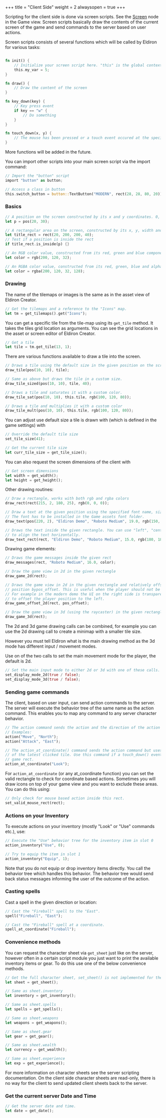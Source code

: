 +++
title = "Client Side"
weight = 2
alwaysopen = true
+++

Scripting for the client side is done via screen scripts. See the [Screen](../../nodes/_index.md#screen) node in the Game view. Screen scripts basically draw the contents of the current screen of the game and send commands to the server based on user actions.

Screen scripts consists of several functions which will be called by Eldiron for various tasks:

```rust

fn init() {
    // Initialize your screen script here. "this" is the global context.
    this.my_var = 5;
}

fn draw() {
    // Draw the content of the screen
}

fn key_down(key) {
    // Key press event
    if key == "w" {
        // Do something
    }
}

fn touch_down(x, y) {
    // The mouse has been pressed or a touch event occured at the specified coordinates.
}
```

More functions will be added in the future.

You can import other scripts into your main screen script via the import command:

```rust
// Import the "button" script
import "button" as button;

// Access a class in button
this.switch_button = button::TextButton("MODERN", rect(28, 28, 80, 20));
```

### Basics

```rust
// A position on the screen constructed by its x and y coordinates. 0, 0 is the top left corner.
let p = pos(20, 30);

// A rectangular area on the screen, constructed by its x, y, width and height values.
let title_rect = rect(20, 200, 200, 40);
// Test if a position is inside the rect
if title_rect.is_inside(p) {}

// An RGB color value, constructed from its red, green and blue components.
let color = rgb(200, 120, 32);

// An RGBA color value, constructed from its red, green, blue and alpha components.
let color = rgba(200, 120, 32, 128);
```

### Drawing

The name of the tilemaps or images is the same as in the asset view of Eldiron Creator.

```rust
// Get the tilemaps and a reference to the "Icons" map.
let tm = get_tilemaps().get("Icons");
```

You can get a specific tile from the tile-map using its ```get_tile``` method. It takes the tiles grid location as arguments. You can see the grid locations in the asset or screen editor of Eldiron Creator.

```rust
// Get a tile
let tile = tm.get_tile(13, 1);
```

There are various functions available to draw a tile into the screen.

```rust
// Draws a tile using the default size in the given position on the screen.
draw_tile(pos(10, 10), tile);

// Same as above but draws the tile in a custom size.
draw_tile_sized(pos(10, 10), tile, 40);

// Draws a tile and saturates it with a custom color.
draw_tile_sat(pos(10, 10), this.tile, rgb(100, 120, 80));

// Draws a tile and multiplies it with a custom color
draw_tile_mult(pos(10, 10), this.tile, rgb(100, 120, 80));
```

You can adjust use default size a tile is drawn with (which is defined in the game settings) with
```rust
// Override the default tile size
set_tile_size(41);

// Get the current tile size
let curr_tile_size = get_tile_size();
```

You can also request the screen dimensions of the client with

```rust
// Get screen dimensions
let width = get_width();
let height = get_height();
```

Other drawing routines:

```rust
// Draw a rectangle, works with both rgb and rgba colors
draw_rect(rect(215, 2, 180, 25), rgb(0, 0, 0));

// Draw a text at the given position using the specified font name, size, and color.
// The font has to be installed in the Game assets font folder.
draw_text(pos(220, 2), "Eldiron Demo", "Roboto Medium", 19.0, rgb(150, 150, 150));

// Draws the text inside the given rectangle. You can use "left", "center" and "right"
// to align the text horizontally.
draw_text_rect(rect, "Eldiron Demo", "Roboto Medium", 15.0, rgb(180, 180, 180), "center");
```

Drawing game elements:

```rust
// Draws the game messages inside the given rect
draw_messages(rect, "Roboto Medium", 16.0, color);

// Draw the game view in 2d in the given rectangle
draw_game_2d(rect);

// Draws the game view in 2d in the given rectangle and relatively offsets the player
// position bypos_offset. This is useful when the player should not be centered.
// For example in the modern demo the UI on the right side is transparent so we want
// to offset the player position to the left.
draw_game_offset_2d(rect, pos_offset);

// Draw the game view in 3d (using the raycaster) in the given rectangle.
draw_game_3d(rect);
```

The 2d and 3d game drawing calls can be combined, for example you can use the 2d drawing call to create a minimap with a smaller tile size.

However you must tell Eldiron what is the main drawing method as the 3d mode has different input / movement modes.

Use on of the two calls to set the main movement mode for the player, the default is 2d.

```rust
// Set the main input mode to either 2d or 3d with one of these calls.
set_display_mode_2d(true / false);
set_display_mode_3d(true / false);
```

### Sending game commands

The client, based on user input, can send action commands to the server. The server will execute the behavior tree of the same name as the action command. This enables you to map any command to any server character behavior.

```rust
// The action command sends the action and the direction of the action to the server.
// Examples:
action("Move", "North");
action("Attack", "East");

// The action_at_coordinate() command sends the action command but uses the coordinates
// of the latest clicked tile. Use this command if a touch_down() event is inside the
// game rect.
action_at_coordinate("Look");
```

For ```action_at_coordinate``` (or any at_coordinate function) you can set the valid rectangle to check for coordinate based actions. Sometimes you will draw icons on top of your game view and you want to exclude these areas. You can do this using:

```rust
// Only check for mouse based action inside this rect.
set_valid_mouse_rect(rect);
```

### Actions on your Inventory

To execute actions on your inventory (mostly "Look" or "Use" commands etc.), use:

```rust
// Execute the "Use" behavior tree for the inventory item in slot 0
action_inventory("Use", 0);

// Try to equip the item in slot 1
action_inventory("Equip", 1);
```

Note that you do not equip or drop inventory items directly. You call the behavior tree which handles this behavior. The behavior tree would send back status messages informing the user of the outcome of the action.

### Casting spells

Cast a spell in the given direction or location:

```rust
// Cast the "Fireball" spell to the "East".
spell("Fireball", "East");

// Cast the "Fireball" spell at a coordinate.
spell_at_coordinate("Fireball");
```

### Convenience methods

You can request the character sheet via ```get_sheet``` just like on the server, however often in a certain script module you just want to print the available inventory items or gear. To do this use one of the below convenience methods.

```rust
// Get the full character sheet, set_sheet() is not implemented for the client.
let sheet = get_sheet();

// Same as sheet.inventory
let inventory = get_inventory();

// Same as sheet.spells
let spells = get_spells();

// Same as sheet.weapons
let weapons = get_weapons();

// Same as sheet.gear
let gear = get_gear();

// Same as sheet.wealth
let currency = get_wealth();

// Same as sheet.experience
let exp = get_experience();
```

For more information on character sheets see the server scripting documentation. On the client side character sheets are read-only, there is no way for the client to send updated client sheets back to the server.

### Get the current server Date and Time

```rust
// Get the server date and time.
let date = get_date();
```